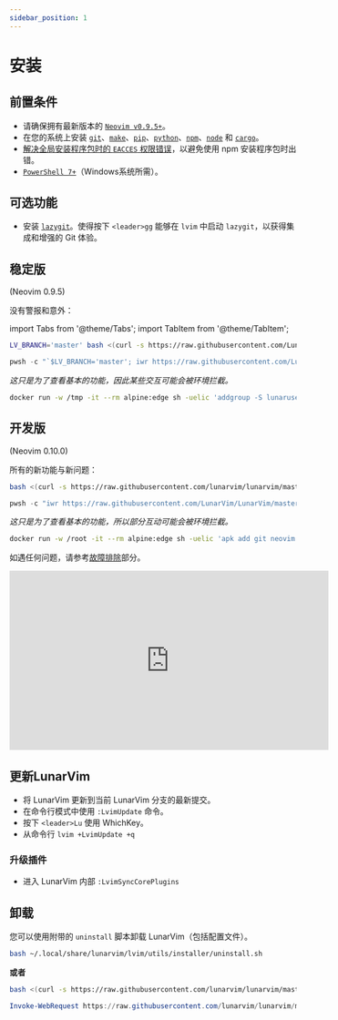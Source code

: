 ```yaml
---
sidebar_position: 1
---
```


# 安装

## 前置条件

- 请确保拥有最新版本的 [`Neovim v0.9.5+`](https://github.com/neovim/neovim/releases/latest)。
- 在您的系统上安装 [`git`](https://cli.github.com/)、[`make`](https://www.gnu.org/software/make/)、[`pip`](https://pypi.org/project/pip/)、[`python`](https://www.python.org/)、[`npm`](https://npmjs.com/)、[`node`](https://nodejs.org/) 和 [`cargo`](https://www.rust-lang.org/tools/install)。
- [解决全局安装程序包时的 `EACCES` 权限错误](https://docs.npmjs.com/resolving-eacces-permissions-errors-when-installing-packages-globally)，以避免使用 npm 安装程序包时出错。
- [`PowerShell 7+`](https://learn.microsoft.com/en-us/powershell/scripting/whats-new/migrating-from-windows-powershell-51-to-powershell-7?view=powershell-7.2)（Windows系统所需）。

## 可选功能

- 安装 [`lazygit`](https://github.com/jesseduffield/lazygit#installation)。使得按下 `<leader>gg` 能够在 `lvim` 中启动 `lazygit`，以获得集成和增强的 Git 体验。

## 稳定版

(Neovim 0.9.5)

没有警报和意外：

import Tabs from '@theme/Tabs';
import TabItem from '@theme/TabItem';

<Tabs>
<TabItem value="linux/macos" label="Linux/MacOS">

```bash
LV_BRANCH='master' bash <(curl -s https://raw.githubusercontent.com/LunarVim/LunarVim/master/utils/installer/install.sh)
```

</TabItem>
<TabItem value="windows" label="Windows">

```powershell
pwsh -c "`$LV_BRANCH='master'; iwr https://raw.githubusercontent.com/LunarVim/LunarVim/master/utils/installer/install.ps1 -UseBasicParsing | iex"
```

</TabItem>
<TabItem value="docker" label="用Docker尝试">

_这只是为了查看基本的功能，因此某些交互可能会被环境拦截。_

```bash
docker run -w /tmp -it --rm alpine:edge sh -uelic 'addgroup -S lunaruser && adduser -S lunaruser -G lunaruser --shell /bin/sh && apk add yarn git python3 cargo neovim ripgrep alpine-sdk bash curl --update && LV_BRANCH='master' su -c "bash <(curl -s https://raw.githubusercontent.com/lunarvim/lunarvim/master/utils/installer/install.sh) --no-install-dependencies" lunaruser && su -c /home/lunaruser/.local/bin/lvim lunaruser'
```

</TabItem>
</Tabs>

## 开发版

(Neovim 0.10.0)

所有的新功能与新问题：

<Tabs>
<TabItem value="linux/macos" label="Linux/MacOS">

```bash
bash <(curl -s https://raw.githubusercontent.com/lunarvim/lunarvim/master/utils/installer/install.sh)
```

</TabItem>
<TabItem value="windows" label="Windows">

```powershell
pwsh -c "iwr https://raw.githubusercontent.com/LunarVim/LunarVim/master/utils/installer/install.ps1 -UseBasicParsing | iex"
```

</TabItem>
<TabItem value="docker" label="用 Docker 尝试">

_这只是为了查看基本的功能，所以部分互动可能会被环境拦截。_

```bash
docker run -w /root -it --rm alpine:edge sh -uelic 'apk add git neovim ripgrep alpine-sdk bash curl --update && bash <(curl -s https://raw.githubusercontent.com/lunarvim/lunarvim/master/utils/installer/install.sh) --no-install-dependencies && /root/.local/bin/lvim'
```

</TabItem>
</Tabs>

如遇任何问题，请参考[故障排除](../troubleshooting/README.md)部分。

<iframe width="560" height="315" src="https://www.youtube.com/embed/sFA9kX-Ud_c" title="YouTube video player" frameborder="0" allow="accelerometer; autoplay; clipboard-write; encrypted-media; gyroscope; picture-in-picture" allowfullscreen="1"></iframe>

## 更新LunarVim


- 将 LunarVim 更新到当前 LunarVim 分支的最新提交。 
- 在命令行模式中使用 `:LvimUpdate` 命令。
- 按下 `<leader>Lu` 使用 WhichKey。
- 从命令行 `lvim +LvimUpdate +q`

### 升级插件

- 进入 LunarVim 内部 `:LvimSyncCorePlugins`

## 卸载

您可以使用附带的 `uninstall` 脚本卸载 LunarVim（包括配置文件）。

<Tabs>
<TabItem value="linux/macos" label="Linux/MacOS">

```bash
bash ~/.local/share/lunarvim/lvim/utils/installer/uninstall.sh
```

**或者**

```bash
bash <(curl -s https://raw.githubusercontent.com/lunarvim/lunarvim/master/utils/installer/uninstall.sh)
```

</TabItem>
<TabItem value="windows" label="Windows">

```powershell
Invoke-WebRequest https://raw.githubusercontent.com/lunarvim/lunarvim/master/utils/installer/uninstall.ps1 -UseBasicParsing | Invoke-Expression
```

</TabItem>
</Tabs>
